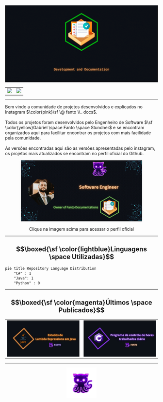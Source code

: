 <p align="center">
  <img src="https://github.com/fanto-docs/.github/blob/main/profile/images/Fanto-Docs.gif" width="600">
</p>

<table align="center">
  <tr>
    <td><a href="https://www.instagram.com/fanto_docs/"><img src="https://img.shields.io/badge/fanto_docs-%23CA4B9B.svg?style=for-the-badge&logo=Instagram&logoColor=pink"></a></td>
    <td><a href="https://github.com/sponsors/F4NT0"><img src="https://img.shields.io/badge/sponsor_f4nt0-30363D?style=for-the-badge&logo=GitHub-Sponsors&logoColor=#EA4AAA"></td>
  </tr>
</table>

---

Bem vindo a comunidade de projetos desenvolvidos e explicados no Instagram $\color{pink}\sf \@ fanto \\_ docs$. 
<br><br>
Todos os projetos foram desenvolvidos pelo Engenheiro de Software $\sf \color{yellow}Gabriel \space Fanto \space Stundner$ e se encontram organizados aqui para facilitar encontrar os projetos com mais facilidade pela comunidade.
<br><br>
As versões encontradas aqui são as versões apresentadas pelo instagram, os projetos mais atualizados se encontram no perfil oficial do Github.

<p align="center">
  <a href="https://github.com/F4NT0"><img src="https://github.com/F4NT0/F4NT0/blob/master/images/gif/My-Banner.gif" width="400"></a>
  <p align="center">Clique na imagem acima para acessar o perfil oficial</p>
</p>

---

## $$\boxed{\sf \color{lightblue}Linguagens \space Utilizadas}$$

```mermaid
pie title Repository Language Distribution
    "C#" : 1
    "Java": 1
    "Python" : 0
```

---

## $$\boxed{\sf \color{magenta}Últimos \space Publicados}$$

<table>
  <tr>
    <td><img src="https://github.com/fanto-docs/.github/blob/main/profile/images/first.png?raw=true"></td>
    <td><img src="https://github.com/fanto-docs/.github/blob/main/profile/images/second.png?raw=true"></td>
  </tr>
</table>

---

<p align="center">
   <img src="https://github.com/fanto-docs/.github/blob/main/profile/images/octocat.png?raw=true" width="100">
</p>
